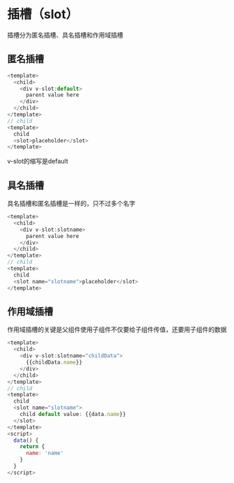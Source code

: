 # 插槽（slot）
插槽分为匿名插槽、具名插槽和作用域插槽
## 匿名插槽
```js
<template>
  <child>
    <div v-slot:default>
      parent value here
    </div>
  </child>
</template>
// child
<template>
  child
  <slot>placeholder</slot>
</template>
```
v-slot的缩写是default

## 具名插槽
具名插槽和匿名插槽是一样的，只不过多个名字
```js
<template>
  <child>
    <div v-slot:slotname>
      parent value here
    </div>
  </child>
</template>
// child
<template>
  child
  <slot name="slotname">placeholder</slot>
</template>
```

## 作用域插槽
作用域插槽的关键是父组件使用子组件不仅要给子组件传值，还要用子组件的数据
```js
<template>
  <child>
    <div v-slot:slotname="childData">
      {{childData.name}}
    </div>
  </child>
</template>
// child
<template>
  child
  <slot name="slotname">
    child default value: {{data.name}}
  </slot>
</template>
<script>
  data() {
    return {
      name: 'name'
    }
  }
</script>
```